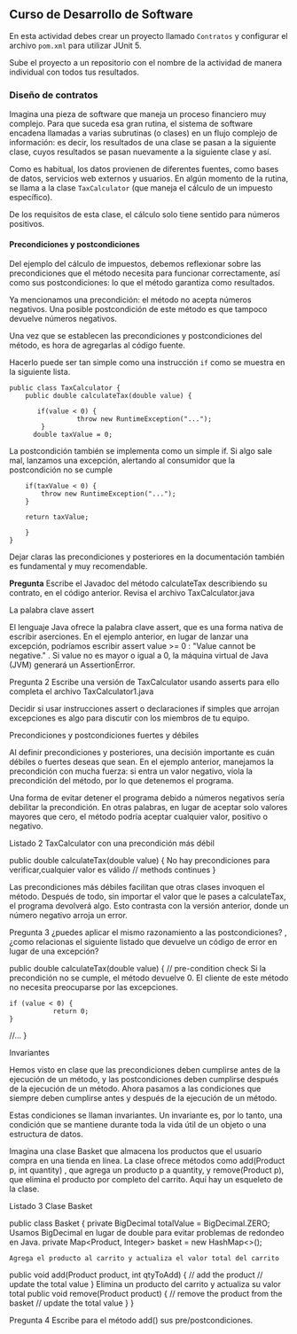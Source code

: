 ## Curso de Desarrollo de Software

En esta actividad debes crear un proyecto llamado `Contratos` y configurar el archivo `pom.xml` para utilizar JUnit 5.

Sube el proyecto a un repositorio con el nombre de la actividad de manera individual con todos tus resultados.


### Diseño de contratos 

Imagina una pieza de software que maneja un proceso financiero muy complejo. Para que suceda esa gran rutina, el sistema de software encadena llamadas a varias subrutinas (o clases) en un flujo complejo de información: es decir, los resultados de una clase se pasan a la siguiente clase, cuyos resultados se pasan nuevamente a la siguiente clase  y así. 

Como es habitual, los datos provienen de diferentes fuentes, como bases de datos, servicios web externos y usuarios. En algún momento de la rutina, se llama a la clase `TaxCalculator` (que maneja el cálculo de un impuesto específico).

De los requisitos de esta clase, el cálculo solo tiene sentido para números positivos. 


#### Precondiciones y postcondiciones 

Del ejemplo del cálculo de impuestos, debemos reflexionar sobre las precondiciones que el método necesita para funcionar correctamente, así como sus postcondiciones: lo que el método garantiza como resultados. 

Ya mencionamos una precondición: el método no acepta números negativos. Una posible postcondición de este método es que tampoco devuelve números negativos.
 

Una vez que se establecen las precondiciones y postcondiciones del método, es hora de agregarlas al código fuente. 

Hacerlo puede ser tan simple como una instrucción `if` como se muestra en la siguiente lista.


```
public class TaxCalculator {
    public double calculateTax(double value) {

       if(value < 0) {
        	     throw new RuntimeException("...");
    	}
      double taxValue = 0;

``` 

La postcondición también se implementa como un simple if. Si algo sale mal, lanzamos una excepción, alertando al consumidor que la postcondición no se cumple

```
    if(taxValue < 0) { 
        throw new RuntimeException("...");
    }

    return taxValue;

	}
}
``` 

Dejar claras las precondiciones y posteriores en la documentación también es fundamental y muy recomendable. 

**Pregunta** Escribe el Javadoc del método calculateTax describiendo su contrato, en el código anterior.  Revisa el archivo TaxCalculator.java

La palabra clave assert

El lenguaje Java ofrece la palabra clave assert, que es una forma nativa de escribir aserciones. En el ejemplo anterior, en lugar de lanzar una excepción, podríamos escribir assert value >= 0 : "Value cannot be negative." . Si value no es mayor o igual a 0, la máquina virtual de Java (JVM) generará un AssertionError. 

Pregunta 2 Escribe una versión de TaxCalculator usando asserts para ello completa el archivo TaxCalculator1.java

Decidir si usar instrucciones assert o declaraciones if simples que arrojan excepciones es algo para discutir con los miembros de tu equipo.

Precondiciones  y postcondiciones fuertes y débiles

Al definir precondiciones y posteriores, una decisión importante es cuán débiles o fuertes deseas que sean. En el ejemplo anterior, manejamos la precondición con mucha fuerza: si entra un valor negativo, viola la precondición del método, por lo que detenemos el programa. 

Una forma de evitar detener el programa debido a números negativos sería debilitar la precondición. En otras palabras, en lugar de aceptar solo valores mayores que cero, el método podría aceptar cualquier valor, positivo o negativo. 

Listado 2 TaxCalculator con una precondición  más débil

public double calculateTax(double value) {
	No hay precondiciones para verificar,cualquier valor es válido
   // methods continues 
}

Las precondiciones más débiles facilitan que otras clases invoquen el método. Después de todo, sin importar el valor que le pases a calculateTax, el programa devolverá algo. Esto contrasta con la versión anterior, donde un número negativo arroja un error. 

Pregunta 3 ¿puedes aplicar el mismo razonamiento a las postcondiciones? , ¿como relacionas el siguiente listado que devuelve un código de error en lugar de una excepción?

public double calculateTax(double value) {
// pre-condition check
Si la precondición  no se cumple, el método devuelve 0. El cliente de este método no necesita preocuparse por las excepciones.

	if (value < 0) {
               return 0;
	}

  //…
}

Invariantes 

Hemos visto en clase  que las precondiciones deben cumplirse antes de la ejecución de un método, y las postcondiciones deben cumplirse después de la ejecución de un método. Ahora pasamos a las condiciones que siempre deben cumplirse antes y después de la ejecución de un método. 

Estas condiciones se llaman invariantes. Un invariante es, por lo tanto, una condición que se mantiene durante toda la vida útil de un objeto o una estructura de datos. 

Imagina una clase Basket que almacena los productos que el usuario compra en una tienda en línea. La clase ofrece métodos como  add(Product p, int quantity) , que agrega un producto p a quantity, y remove(Product p), que elimina el producto por completo del carrito. Aquí hay un esqueleto de la clase.

Listado 3 Clase Basket

public class Basket {
  private BigDecimal totalValue = BigDecimal.ZERO;
	Usamos BigDecimal en lugar de double para evitar problemas de redondeo en Java.
      private Map<Product, Integer> basket = new HashMap<>();

	Agrega el producto al carrito y actualiza el valor total del carrito 
  public void add(Product product, int qtyToAdd) {
      // add the product
        // update the total value
  }
        Elimina un producto del carrito y actualiza su valor total
public void remove(Product product) {
   // remove the product from the basket
    // update the total value
   }
}

Pregunta 4  Escribe para el método add() sus pre/postcondiciones.    





